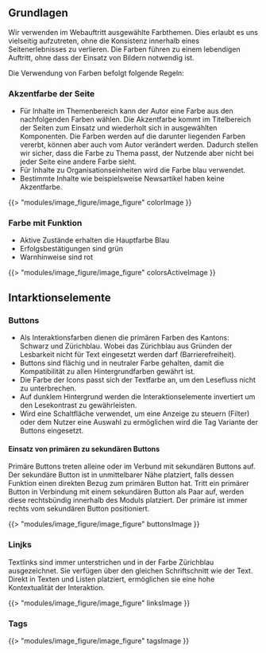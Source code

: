 <h2 class='atm-heading atm-heading--bordered'>Grundlagen</h2>

Wir verwenden im Webauftritt ausgewählte Farbthemen. Dies erlaubt es uns vielseitig aufzutreten, ohne die Konsistenz innerhalb eines Seitenerlebnisses zu verlieren. Die Farben führen zu einem lebendigen Auftritt, ohne dass der Einsatz von Bildern notwendig ist.

Die Verwendung von Farben befolgt folgende Regeln:

<h3 class='atm-heading'>Akzentfarbe der Seite</h3>

- Für Inhalte im Themenbereich kann der Autor eine Farbe aus den nachfolgenden Farben wählen. Die Akzentfarbe kommt im Titelbereich der Seiten zum Einsatz und wiederholt sich in ausgewählten Komponenten. Die Farben werden auf die darunter liegenden Farben vererbt, können aber auch vom Autor verändert werden. Dadurch stellen wir sicher, dass die Farbe zu Thema passt, der Nutzende aber nicht bei jeder Seite eine andere Farbe sieht.
- Für Inhalte zu Organisationseinheiten wird die Farbe blau verwendet.
- Bestimmte Inhalte wie beispielsweise Newsartikel haben keine Akzentfarbe.

{{> "modules/image_figure/image_figure" colorImage }}

<h3 class='atm-heading'>Farbe mit Funktion</h3>

- Aktive Zustände erhalten die Hauptfarbe Blau
- Erfolgsbestätigungen sind grün
- Warnhinweise sind rot

{{> "modules/image_figure/image_figure" colorsActiveImage }}

<h2 class='atm-heading atm-heading--bordered'>Intarktionselemente</h2>

<h3 class='atm-heading'>Buttons</h3>

- Als Interaktionsfarben dienen die primären Farben des Kantons: Schwarz und Zürichblau. Wobei das Zürichblau aus Gründen der Lesbarkeit nicht für Text eingesetzt werden darf (Barrierefreiheit).
- Buttons sind flächig und in neutraler Farbe gehalten, damit die Kompatibilität zu allen Hintergrundfarben gewährt ist.
- Die Farbe der Icons passt sich der Textfarbe an, um den Lesefluss nicht zu unterbrechen.
- Auf dunklem Hintergrund werden die Interaktionselemente invertiert um den Lesekontrast zu gewährleisten.
- Wird eine Schaltfläche verwendet, um eine Anzeige zu steuern (Filter) oder dem Nutzer eine Auswahl zu ermöglichen wird die Tag Variante der Buttons eingesetzt.

<h4 class='atm-heading'>Einsatz von primären zu sekundären Buttons</h4>

Primäre Buttons treten alleine oder im Verbund mit sekundären Buttons auf. Der sekundäre Button ist in unmittelbarer Nähe platziert, falls dessen Funktion einen direkten Bezug zum primären Button hat. Tritt ein primärer Button in Verbindung mit einem sekundären Button als Paar auf, werden diese rechtsbündig innerhalb des Moduls platziert. Der primäre ist immer rechts vom sekundären Button positioniert.

{{> "modules/image_figure/image_figure" buttonsImage }}

<h3 class='atm-heading'>Linjks</h3>

Textlinks sind immer unterstrichen und in der Farbe Zürichblau ausgezeichnet. Sie verfügen über den gleichen Schriftschnitt wie der Text. Direkt in Texten und Listen platziert, ermöglichen sie eine hohe Kontextualität der Interaktion.

{{> "modules/image_figure/image_figure" linksImage }}

<h3 class='atm-heading'>Tags</h3>

{{> "modules/image_figure/image_figure" tagsImage }}
